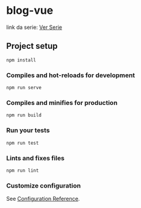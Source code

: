 # blog-vue
link da serie: [Ver Serie](https://www.youtube.com/playlist?list=PLwquE-iFKDdfXzFC7Ql-vCbNvl_YtwxVP)
## Project setup
```
npm install
```

### Compiles and hot-reloads for development
```
npm run serve
```

### Compiles and minifies for production
```
npm run build
```

### Run your tests
```
npm run test
```

### Lints and fixes files
```
npm run lint
```

### Customize configuration
See [Configuration Reference](https://cli.vuejs.org/config/).
